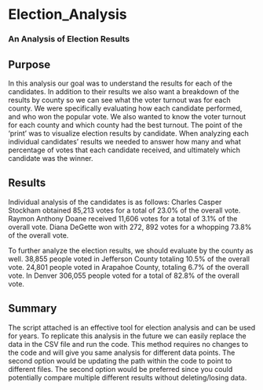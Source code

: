 # Election_Analysis
### An Analysis of Election Results

## Purpose
  In this analysis our goal was to understand the results for each of the candidates. In addition to their results we also want a breakdown of the results by county so we can see what the voter turnout was for each county. We were specifically evaluating how each candidate performed, and who won the popular vote. We also wanted to know the voter turnout for each county and which county had the best turnout. The point of the ‘print’ was to visualize election results by candidate. When analyzing each individual candidates’ results we needed to answer how many and what percentage of votes that each candidate received, and ultimately which candidate was the winner.

## Results 
  Individual analysis of the candidates is as follows: Charles Casper Stockham obtained 85,213 votes for a total of 23.0% of the overall vote. Raymon Anthony Doane received 11,606 votes for a total of 3.1% of the overall vote. Diana DeGette won with 272, 892 votes for a whopping 73.8% of the overall vote.

  To further analyze the election results, we should evaluate by the county as well. 38,855 people voted in Jefferson County totaling 10.5% of the overall vote. 24,801 people voted in Arapahoe County, totaling 6.7% of the overall vote. In Denver 306,055 people voted for a total of 82.8% of the overall vote.

## Summary
  The script attached is an effective tool for election analysis and can be used for years. To replicate this analysis in the future we can easily replace the data in the CSV file and run the code. This method requires no changes to the code and will give you same analysis for different data points. The second option would be updating the path within the code to point to different files. The second option would be preferred since you could potentially compare multiple different results without deleting/losing data. 
